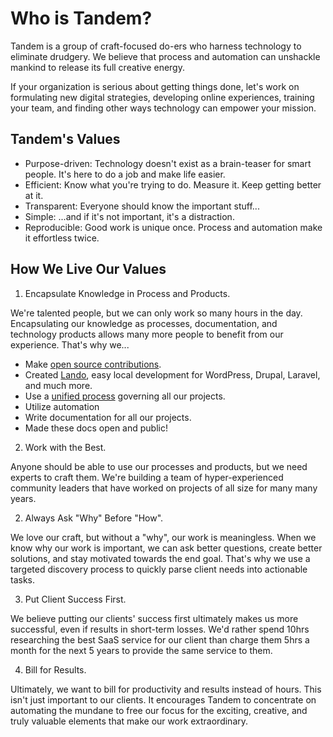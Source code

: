 Who is Tandem?
==============

Tandem is a group of craft-focused do-ers who harness technology to eliminate drudgery. We believe that process and automation can unshackle mankind to release its full creative energy.

If your organization is serious about getting things done, let's work on formulating new digital strategies, developing online experiences, training your team, and finding other ways technology can empower your mission.

Tandem's Values
---------------

- Purpose-driven: Technology doesn't exist as a brain-teaser for smart people. It's here to do a job and make life easier.
- Efficient: Know what you're trying to do. Measure it. Keep getting better at it.
- Transparent: Everyone should know the important stuff...
- Simple: ...and if it's not important, it's a distraction.
- Reproducible: Good work is unique once. Process and automation make it effortless twice.

How We Live Our Values
----------------------

1. Encapsulate Knowledge in Process and Products.

We're talented people, but we can only work so many hours in the day. Encapsulating our knowledge as processes, documentation, and technology products allows many more people to benefit from our experience. That's why we...

- Make [open source contributions](https://github.com/thinktandem).
- Created [Lando](https://www.github.com/lando/lando), easy local development for WordPress, Drupal, Laravel, and much more.
- Use a [unified process](coding/process-workflow.md) governing all our projects.
- Utilize automation
- Write documentation for all our projects.
- Made these docs open and public!

2. Work with the Best.

Anyone should be able to use our processes and products, but we need experts to craft them. We're building a team of hyper-experienced community leaders that have worked on projects of all size for many many years.

2. Always Ask "Why" Before "How".

We love our craft, but without a "why", our work is meaningless. When we know why our work is important, we can ask better questions, create better solutions, and stay motivated towards the end goal. That's why we use a targeted discovery process to quickly parse client needs into actionable tasks.

3. Put Client Success First.

We believe putting our clients' success first ultimately makes us more successful, even if results in short-term losses. We'd rather spend 10hrs researching the best SaaS service for our client than charge them 5hrs a month for the next 5 years to provide the same service to them.

4. Bill for Results.

Ultimately, we want to bill for productivity and results instead of hours. This isn't just important to our clients. It encourages Tandem to concentrate on automating the mundane to free our focus for the exciting, creative, and truly valuable elements that make our work extraordinary.
